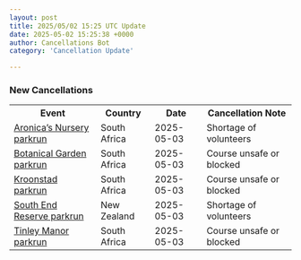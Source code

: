 ```yaml
---
layout: post
title: 2025/05/02 15:25 UTC Update
date: 2025-05-02 15:25:38 +0000
author: Cancellations Bot
category: 'Cancellation Update'

---
```


<h3>New Cancellations</h3>
<div class='hscrollable'>
<table style='width: 100%'>
    <tr>
        <th>Event</th>
        <th>Country</th>
        <th>Date</th>
        <th>Cancellation Note</th>
    </tr>
    <tr>
        <td><a href="https://www.parkrun.co.za/aronicasnursery">Aronica’s Nursery parkrun</a></td>
        <td>South Africa</td>
        <td>2025-05-03</td>
        <td>Shortage of volunteers</td>
    </tr>
    <tr>
        <td><a href="https://www.parkrun.co.za/botanicalgarden">Botanical Garden parkrun</a></td>
        <td>South Africa</td>
        <td>2025-05-03</td>
        <td>Course unsafe or blocked</td>
    </tr>
    <tr>
        <td><a href="https://www.parkrun.co.za/kroonstad">Kroonstad parkrun</a></td>
        <td>South Africa</td>
        <td>2025-05-03</td>
        <td>Course unsafe or blocked</td>
    </tr>
    <tr>
        <td><a href="https://www.parkrun.co.nz/southendreserve">South End Reserve parkrun</a></td>
        <td>New Zealand</td>
        <td>2025-05-03</td>
        <td>Shortage of volunteers</td>
    </tr>
    <tr>
        <td><a href="https://www.parkrun.co.za/tinleymanor">Tinley Manor parkrun</a></td>
        <td>South Africa</td>
        <td>2025-05-03</td>
        <td>Course unsafe or blocked</td>
    </tr>
</table>
</div>
